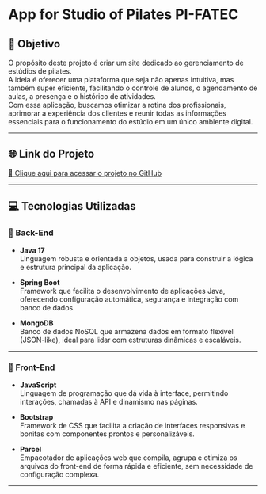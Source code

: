 # App for Studio of Pilates PI-FATEC

## 🎯 Objetivo

O propósito deste projeto é criar um site dedicado ao gerenciamento de estúdios de pilates.  
A ideia é oferecer uma plataforma que seja não apenas intuitiva, mas também super eficiente, facilitando o controle de alunos, o agendamento de aulas, a presença e o histórico de atividades.  
Com essa aplicação, buscamos otimizar a rotina dos profissionais, aprimorar a experiência dos clientes e reunir todas as informações essenciais para o funcionamento do estúdio em um único ambiente digital.

---

## 🌐 Link do Projeto

[🔗 Clique aqui para acessar o projeto no GitHub](https://github.com/lucasfnCode/App-for-Studio-the-pilates-PI---FATEC)

---

## 💻 Tecnologias Utilizadas

### 🧠 Back-End

- **Java 17**  
  Linguagem robusta e orientada a objetos, usada para construir a lógica e estrutura principal da aplicação.

- **Spring Boot**  
  Framework que facilita o desenvolvimento de aplicações Java, oferecendo configuração automática, segurança e integração com banco de dados.

- **MongoDB**  
  Banco de dados NoSQL que armazena dados em formato flexível (JSON-like), ideal para lidar com estruturas dinâmicas e escaláveis.

---

### 🎨 Front-End

- **JavaScript**  
  Linguagem de programação que dá vida à interface, permitindo interações, chamadas à API e dinamismo nas páginas.

- **Bootstrap**  
  Framework de CSS que facilita a criação de interfaces responsivas e bonitas com componentes prontos e personalizáveis.

- **Parcel**  
  Empacotador de aplicações web que compila, agrupa e otimiza os arquivos do front-end de forma rápida e eficiente, sem necessidade de configuração complexa.

---

